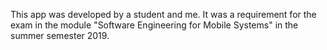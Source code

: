 This app was developed by a student and me. It was a requirement for the exam in the module "Software Engineering for Mobile Systems" in the summer semester 2019.
